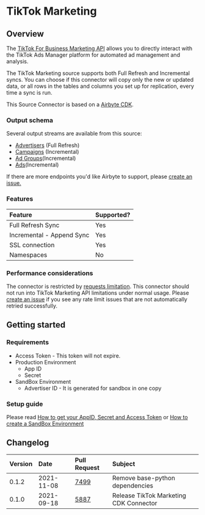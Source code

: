 # TikTok Marketing

## Overview

The [TikTok For Business Marketing API](https://ads.tiktok.com/marketing_api/homepage?rid=uvtbok1h19) allows you to directly interact with the TikTok Ads Manager platform for automated ad management and analysis. 

The TikTok Marketing source supports both Full Refresh and Incremental syncs. You can choose if this connector will copy only the new or updated data, or all rows in the tables and columns you set up for replication, every time a sync is run.

This Source Connector is based on a [Airbyte CDK](https://docs.airbyte.io/connector-development/cdk-python).

### Output schema

Several output streams are available from this source:

* [Advertisers](https://business-api.tiktok.com/marketing_api/docs?id=1708503202263042) \(Full Refresh\)
* [Campaigns](https://business-api.tiktok.com/marketing_api/docs?id=1708582970809346) \(Incremental\)
* [Ad Groups](https://business-api.tiktok.com/marketing_api/docs?id=1708503489590273)\(Incremental\)
* [Ads](https://business-api.tiktok.com/marketing_api/docs?id=1708572923161602)\(Incremental\)

If there are more endpoints you'd like Airbyte to support, please [create an issue.](https://github.com/airbytehq/airbyte/issues/new/choose)

### Features

| Feature | Supported? |
| :--- | :--- |
| Full Refresh Sync | Yes |
| Incremental - Append Sync | Yes |
| SSL connection | Yes |
| Namespaces | No |

### Performance considerations

The connector is restricted by [requests limitation](https://ads.tiktok.com/marketing_api/docs?rid=fgvgaumno25&id=1701890997610497). This connector should not run into TikTok Marketing API limitations under normal usage. Please [create an issue](https://github.com/airbytehq/airbyte/issues) if you see any rate limit issues that are not automatically retried successfully.

## Getting started

### Requirements

* Access Token - This token will not expire. 
* Production Environment
  * App ID
  * Secret
* SandBox Environment
  * Advertiser ID - It is generated for sandbox in one copy

### Setup guide

Please read [How to get your AppID, Secret and Access Token](https://ads.tiktok.com/marketing_api/docs?rid=fgvgaumno25&id=1701890909484033) or [How to create a SandBox Environment](https://ads.tiktok.com/marketing_api/docs?rid=fgvgaumno25&id=1701890920013825)

## Changelog

| Version | Date       | Pull Request | Subject |
| :------ | :--------  | :-----       | :------ |
| 0.1.2 | 2021-11-08 | [7499](https://github.com/airbytehq/airbyte/pull/7499) | Remove base-python dependencies |
| 0.1.0   | 2021-09-18 | [5887](https://github.com/airbytehq/airbyte/pull/5887) | Release TikTok Marketing CDK Connector |
